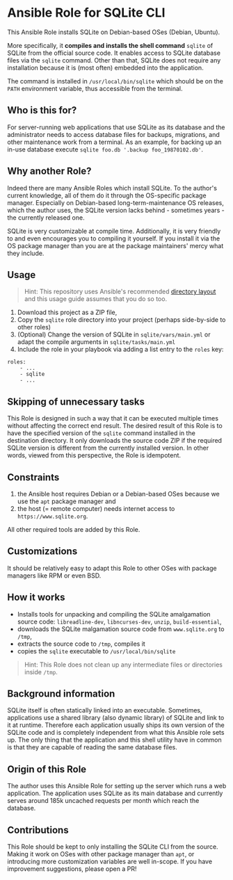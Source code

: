 # Ansible Role for SQLite CLI

This Ansible Role installs SQLite on Debian-based OSes (Debian, Ubuntu).

More specifically, it **compiles and installs the shell command** `sqlite` of SQLite from the official source code. It enables access to SQLite database files via the `sqlite` command. Other than that, SQLite does not require any installation because it is (most often) embedded into the application.

The command is installed in `/usr/local/bin/sqlite` which should be on the `PATH` environment variable, thus accessible from the terminal.



## Who is this for?

For server-running web applications that use SQLite as its database and the administrator needs to access database files for backups, migrations, and other maintenance work from a terminal. As an example, for backing up an in-use database execute `sqlite foo.db '.backup foo_19870102.db'`.



## Why another Role?

Indeed there are many Ansible Roles which install SQLite. To the author's current knowledge, all of them do it through the OS-specific package manager. Especially on Debian-based long-term-maintenance OS releases, which the author uses, the SQLite version lacks behind - sometimes years - the currently released one.

SQLite is very customizable at compile time. Additionally, it is very friendly to and even encourages you to compiling it yourself. If you install it via the OS package manager than you are at the package maintainers' mercy what they include.



## Usage

> Hint: This repository uses Ansible's recommended [directory layout](https://docs.ansible.com/ansible/2.8/user_guide/playbooks_best_practices.html#directory-layout) and this usage guide assumes that you do so too.

1. Download this project as a ZIP file,
2. Copy the `sqlite` role directory into your project (perhaps side-by-side to other roles)
3. (Optional) Change the version of SQLite in `sqlite/vars/main.yml` or adapt the compile arguments in `sqlite/tasks/main.yml`
3. Include the role in your playbook via adding a list entry to the `roles` key:
```
roles:
    - ...
    - sqlite
    - ...
```


## Skipping of unnecessary tasks

This Role is designed in such a way that it can be executed multiple times without affecting the correct end result. The desired result of this Role is to have the specified version of the `sqlite` command installed in the destination directory. It only downloads the source code ZIP if the required SQLite version is different from the currently installed version.
In other words, viewed from this perspective, the Role is idempotent.



## Constraints

1. the Ansible host requires Debian or a Debian-based OSes because we use the `apt` package manager and
2. the host (= remote computer) needs internet access to `https://www.sqlite.org`.

All other required tools are added by this Role.



## Customizations

It should be relatively easy to adapt this Role to other OSes with package managers like RPM or even BSD.



## How it works

* Installs tools for unpacking and compiling the SQLite amalgamation source code: `libreadline-dev`, `libncurses-dev`, `unzip`, `build-essential`,
* downloads the SQLite malgamation source code from `www.sqlite.org` to `/tmp`,
* extracts the source code to `/tmp`, compiles it
* copies the `sqlite` executable to `/usr/local/bin/sqlite`

> Hint: This Role does not clean up any intermediate files or directories inside `/tmp`.


## Background information

SQLite itself is often statically linked into an executable. Sometimes, applications use a shared library (also dynamic library) of SQLite and link to it at runtime. Therefore each application usually ships its own version of the SQLite code and is completely independent from what this Ansible role sets up. The only thing that the application and this shell utility have in common is that they are capable of reading the same database files.


## Origin of this Role

The author uses this Ansible Role for setting up the server which runs a web application. The application uses SQLite as its main database and currently serves around 185k uncached requests per month which reach the database.


## Contributions

This Role should be kept to only installing the SQLite CLI from the source. Making it work on OSes with other package manager than `apt`, or introducing more customization variables are well in-scope. If you have improvement suggestions, please open a PR!

